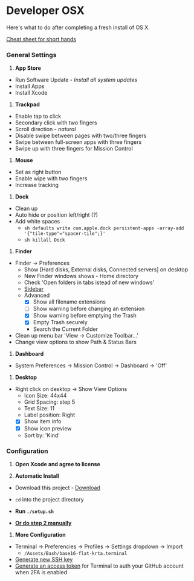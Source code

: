 # Developer OSX
Here's what to do after completing a fresh install of OS X.

[Cheat sheet for short hands](/BEST_PRACTICE.md)

### General Settings

1. __App Store__
  - Run Software Update - _Install all system updates_
  - Install Apps
  - Install Xcode

1. __Trackpad__
  - Enable tap to click
  - Secondary click with two fingers
  - Scroll direction - _natural_
  - Disable swipe between pages with two/three fingers
  - Swipe between full-screen apps with three fingers
  - Swipe up with three fingers for Mission Control

1. __Mouse__
  - Set as right button
  - Enable wipe with two fingers
  - Increase tracking

1. __Dock__
  - Clean up
  - Auto hide or position left/right (?)
  - Add white spaces
    - ```sh defaults write com.apple.dock persistent-apps -array-add '{"tile-type"="spacer-tile";}' ```
    - ```sh killall Dock ```

1. __Finder__
  - Finder -> Preferences
    - Show [Hard disks, External disks, Connected servers] on desktop
    - New Finder windows shows - Home directory
    - Check 'Open folders in tabs istead of new windows'
    - [Sidebar](/BEST_PRACTICE.md)
    - Advanced
      - [x] Show all filename extensions
      - [ ] Show warning before changing an extension
      - [x] Show warning before emptying the Trash
      - [x] Empty Trash securely
      - Search the Current Folder
  - Clean up menu bar 'View -> Customize Toolbar...'
  - Change view options to show Path & Status Bars

1. __Dashboard__
  - System Preferences -> Mission Control -> Dashboard -> 'Off'

1. __Desktop__
  - Right click on desktop -> Show View Options
    - Icon Size: 44x44
    - Grid Spacing: step 5
    - Text Size: 11
    - Label position: Right
    - [x] Show item info
    - [x] Show icon preview
    - Sort by: 'Kind'

### Configuration

1. __Open Xcode and agree to license__

1. __Automatic Install__
  - Download this project - [Download](https://github.com/ktabori/development-osx/archive/master.zip)
  - `cd` into the project directory
  - __Run `./setup.sh`__

- __[Or do step 2 manually](/MANUAL_SETUP.md)__

1. __More Configuration__
  - Terminal -> Preferencies -> Profiles -> Settings dropdown -> Import
    - `/Assets/Bash/base16-flat-krta.terminal`
  - [Generate new SSH key](https://help.github.com/articles/generating-ssh-keys/)
  - [Generate an access token](https://help.github.com/articles/creating-an-access-token-for-command-line-use/) for Terminal to auth your GitHub account when 2FA is enabled